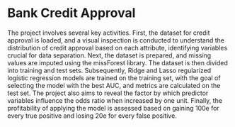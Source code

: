 # Bank Credit Approval
The project involves several key activities. First, the dataset for credit approval is loaded, and a visual inspection is conducted to understand the distribution of credit approval based on each attribute, identifying variables crucial for data separation. Next, the dataset is prepared, and missing values are imputed using the missForest library. The dataset is then divided into training and test sets. Subsequently, Ridge and Lasso regularized logistic regression models are trained on the training set, with the goal of selecting the model with the best AUC, and metrics are calculated on the test set. The project also aims to reveal the factor by which predictor variables influence the odds ratio when increased by one unit. Finally, the profitability of applying the model is assessed based on gaining 100e for every true positive and losing 20e for every false positive.
